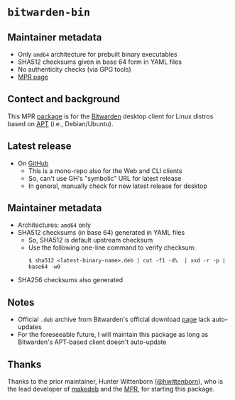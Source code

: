 # `bitwarden-bin`
## Maintainer metadata
* Only `amd64` architecture for prebuilt binary executables
* SHA512 checksums given in base 64 form in YAML files
* No authenticity checks (via GPG tools)
* [MPR page](https://mpr.makedeb.org/packages/bitwarden-bin)

## Contect and background
This MPR [package](https://mpr.makedeb.org/packages/bitwarden-bin) is for the
[Bitwarden](https://en.wikipedia.org/wiki/Bitwarden) desktop client for Linux
distros based on [APT](https://en.wikipedia.org/wiki/APT_(software)) (i.e.,
Debian/Ubuntu).

## Latest release
* On [GitHub](https://github.com/bitwarden/clients/releases)
    * This is a mono-repo also for the Web and CLI clients
    * So, can't use GH's "symbolic" URL for latest release
    * In general, manually check for new latest release for desktop

## Maintainer metadata
* Architectures: `amd64` only
* SHA512 checksums (in base 64) generated in YAML files
    * So, SHA512 is default upstream checksum
    * Use the following one-line command to verify checksum:
      ```
      $ sha512 <latest-binary-name>.deb | cut -f1 -d\  | xxd -r -p | base64 -w0
      ```
* SHA256 checksums also generated

## Notes
* Official `.deb` archive from Bitwarden's official download [page](https://bitwarden.com/download/) lack auto-updates
* For the foreseeable future, I will maintain this package as long as Bitwarden's APT-based client doesn't auto-update

## Thanks
Thanks to the prior maintainer, Hunter Wittenborn ([@hwittenborn](https://github.com/hwittenborn)),
who is the lead developer of [makedeb](https://www.makedeb.org/) and the [MPR](https://mpr.makedeb.org/),
for starting this package.

